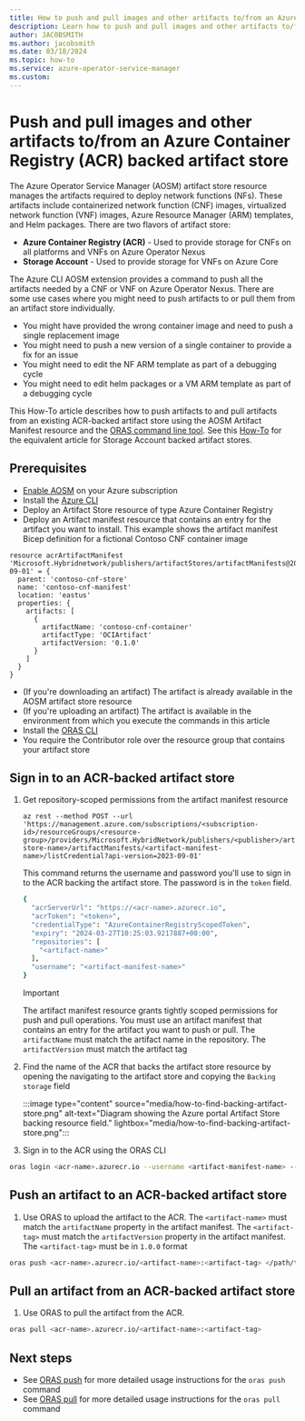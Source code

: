 ```yaml
---
title: How to push and pull images and other artifacts to/from an Azure Container Registry (ACR) backed artifact store.
description: Learn how to push and pull images and other artifacts to/from an Azure Container Registry (ACR) backed artifact store.
author: JAC0BSMITH
ms.author: jacobsmith
ms.date: 03/18/2024
ms.topic: how-to
ms.service: azure-operator-service-manager
ms.custom:
---
```

# Push and pull images and other artifacts to/from an Azure Container Registry (ACR) backed artifact store

The Azure Operator Service Manager (AOSM) artifact store resource manages the artifacts required to deploy network functions (NFs). These artifacts include containerized network function (CNF) images, virtualized network function (VNF) images, Azure Resource Manager (ARM) templates, and Helm packages. There are two flavors of artifact store:

- **Azure Container Registry (ACR)** - Used to provide storage for CNFs on all platforms and VNFs on Azure Operator Nexus
- **Storage Account** - Used to provide storage for VNFs on Azure Core

The Azure CLI AOSM extension provides a command to push all the artifacts needed by a CNF or VNF on Azure Operator Nexus. There are some use cases where you might need to push artifacts to or pull them from an artifact store individually.

- You might have provided the wrong container image and need to push a single replacement image
- You might need to push a new version of a single container to provide a fix for an issue
- You might need to edit the NF ARM template as part of a debugging cycle
- You might need to edit helm packages or a VM ARM template as part of a debugging cycle

This How-To article describes how to push artifacts to and pull artifacts from an existing ACR-backed artifact store using the AOSM Artifact Manifest resource and the [ORAS command line tool](https://oras.land/docs/). See this [How-To](how-to-manage-artifacts-virtualized-network-function-cloud.md) for the equivalent article for Storage Account backed artifact stores.

## Prerequisites

- [Enable AOSM](quickstart-onboard-subscription-azure-operator-service-manager.md) on your Azure subscription
- Install the [Azure CLI](/cli/azure/install-azure-cli)
- Deploy an Artifact Store resource of type Azure Container Registry
- Deploy an Artifact manifest resource that contains an entry for the artifact you want to install. This example shows the artifact manifest Bicep definition for a fictional Contoso CNF container image

```bicep
resource acrArtifactManifest 'Microsoft.Hybridnetwork/publishers/artifactStores/artifactManifests@2023-09-01' = {
  parent: 'contoso-cnf-store'
  name: 'contoso-cnf-manifest'
  location: 'eastus'
  properties: {
    artifacts: [
      {
        artifactName: 'contoso-cnf-container'
        artifactType: 'OCIArtifact'
        artifactVersion: '0.1.0'
      }
    ]
  }
}
```

- (If you're downloading an artifact) The artifact is already available in the AOSM artifact store resource
- (If you're uploading an artifact) The artifact is available in the environment from which you execute the commands in this article
- Install the [ORAS CLI](https://oras.land/docs/installation/)
- You require the Contributor role over the resource group that contains your artifact store

## Sign in to an ACR-backed artifact store

1. Get repository-scoped permissions from the artifact manifest resource

    ```azurecli
    az rest --method POST --url 'https://management.azure.com/subscriptions/<subscription-id>/resourceGroups/<resource-group>/providers/Microsoft.HybridNetwork/publishers/<publisher>/artifactStores/<artifact-store-name>/artifactManifests/<artifact-manifest-name>/listCredential?api-version=2023-09-01'
    ```

    This command returns the username and password you'll use to sign in to the ACR backing the artifact store. The password is in the `token` field.

    ```bash
    {
      "acrServerUrl": "https://<acr-name>.azurecr.io",
      "acrToken": "<token>",
      "credentialType": "AzureContainerRegistryScopedToken",
      "expiry": "2024-03-27T10:25:03.9217887+00:00",
      "repositories": [
        "<artifact-name>"
      ],
      "username": "<artifact-manifest-name>"
    }
    ```

    >[!IMPORTANT]
    > The artifact manifest resource grants tightly scoped permissions for push and pull operations. You must use an artifact manifest that contains an entry for the artifact you want to push or pull. The `artifactName` must match the artifact name in the repository. The `artifactVersion` must match the artifact tag

1. Find the name of the ACR that backs the artifact store resource by opening the navigating to the artifact store and copying the `Backing storage` field

    :::image type="content" source="media/how-to-find-backing-artifact-store.png" alt-text="Diagram showing the Azure portal Artifact Store backing resource field." lightbox="media/how-to-find-backing-artifact-store.png":::

1. Sign in to the ACR using the ORAS CLI

```bash
oras login <acr-name>.azurecr.io --username <artifact-manifest-name> --password <token>
```

## Push an artifact to an ACR-backed artifact store

1. Use ORAS to upload the artifact to the ACR. The `<artifact-name>` must match the `artifactName` property in the artifact manifest. The `<artifact-tag>` must match the `artifactVersion` property in the artifact manifest. The `<artifact-tag>` must be in `1.0.0` format

```bash
oras push <acr-name>.azurecr.io/<artifact-name>:<artifact-tag> </path/to/artifact>
```

## Pull an artifact from an ACR-backed artifact store

1. Use ORAS to pull the artifact from the ACR.

```bash
oras pull <acr-name>.azurecr.io/<artifact-name>:<artifact-tag>
```

## Next steps

- See [ORAS push](https://oras.land/docs/commands/oras_push) for more detailed usage instructions for the `oras push` command
- See [ORAS pull](https://oras.land/docs/commands/oras_pull) for more detailed usage instructions for the `oras pull` command
